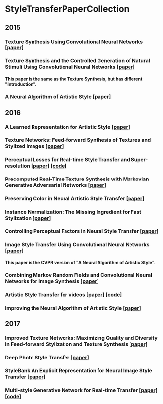# StyleTransferPaperCollection

## 2015
### Texture Synthesis Using Convolutional Neural Networks [[paper]](http://papers.nips.cc/paper/5633-texture-synthesis-using-convolutional-neural-networks)
### Texture Synthesis and the Controlled Generation of Natural Stimuli Using Convolutional Neural Networks [[paper]](https://pdfs.semanticscholar.org/ecef/28ddfcacf4f2ba9c22a3c8296d4e19322d3d.pdf)
#### This paper is the same as the Texture Synthesis, but has different "Introduction".
### A Neural Algorithm of Artistic Style [[paper]](https://arxiv.org/abs/1508.06576)

## 2016
### A Learned Representation for Artistic Style [[paper]](https://arxiv.org/abs/1610.07629)
### Texture Networks: Feed-forward Synthesis of Textures and Stylized Images [[paper]](http://jmlr.org/proceedings/papers/v48/ulyanov16.html)
### Perceptual Losses for Real-time Style Transfer and Super-resolution [[paper]](https://arxiv.org/abs/1603.08155) [[code]](https://github.com/jcjohnson/neural-style)
### Precomputed Real-Time Texture Synthesis with Markovian Generative Adversarial Networks [[paper]](https://arxiv.org/abs/1604.04382)
### Preserving Color in Neural Artistic Style Transfer [[paper]](https://arxiv.org/abs/1606.05897)
### Instance Normalization: The Missing Ingredient for Fast Stylization [[paper]](https://arxiv.org/abs/1607.08022)
### Controlling Perceptual Factors in Neural Style Transfer [[paper]](https://arxiv.org/abs/1611.07865)
### Image Style Transfer Using Convolutional Neural Networks [[paper]](http://www.cv-foundation.org/openaccess/content_cvpr_2016/papers/Gatys_Image_Style_Transfer_CVPR_2016_paper.pdf)
#### This paper is the CVPR version of "A Neural Algorithm of Artistic Style".
### Combining Markov Random Fields and Convolutional Neural Networks for Image Synthesis [[paper]](https://arvix.org/abs/1601.04589)
### Artistic Style Transfer for videos [[paper]](https://arxiv.org/abs/1604.08610) [[code]](https://github.com/manuelruder/artistic-videos)
### Improving the Neural Algorithm of Artistic Style [[paper]](http://arxiv.org/abs/1605.04603)

## 2017
### Improved Texture Networks: Maximizing Quality and Diversity in Feed-forward Stylization and Texture Synthesis [[paper]](https://arvix.org/abs/1701.02096)
### Deep Photo Style Transfer [[paper]](https://arxiv.org/abs/1703.07511)
### StyleBank An Explicit Representation for Neural Image Style Transfer [[paper]](https://arxiv.org/abs/1703.09210)
### Multi-style Generative Network for Real-time Transfer [[paper]](https://arxiv.org/abs/1703.06953) [[code]](https://github.com/zhanghang1989/MSG-Net)
